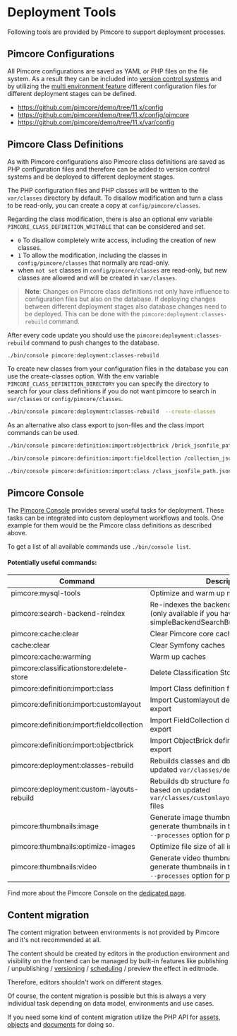 # Deployment Tools

Following tools are provided by Pimcore to support deployment processes.

## Pimcore Configurations

All Pimcore configurations are saved as YAML or PHP files on the file system. As a result they can be included into
[version control systems](./01_Version_Control_Systems.md) and by utilizing the
[multi environment feature](03_Configuration_Environments.md) different configuration files for different deployment stages
can be defined.

* <https://github.com/pimcore/demo/tree/11.x/config>
* <https://github.com/pimcore/demo/tree/11.x/config/pimcore>
* <https://github.com/pimcore/demo/tree/11.x/var/config>


## Pimcore Class Definitions

As with Pimcore configurations also Pimcore class definitions are saved as PHP configuration files and therefore can
be added to version control systems and be deployed to different deployment stages.

The PHP configuration files and PHP classes will be written to the `var/classes` directory by default.
To disallow modification and turn a class to be read-only, you can create a copy
at `config/pimcore/classes`.

Regarding the class modification, there is also an optional env variable `PIMCORE_CLASS_DEFINITION_WRITABLE` that can be considered and set.

- `0` To disallow completely write access, including the creation of new classes.
- `1` To allow the modification, including the classes in `config/pimcore/classes` that normally are read-only.
- when `not set` classes in `config/pimcore/classes` are read-only, but new classes are allowed and will be created in `var/classes`. 

> **Note**: Changes on Pimcore class definitions not only have influence to configuration files but also on the database.
> If deploying changes between different deployment stages also database changes need to be deployed. This can be done
> with the `pimcore:deployment:classes-rebuild` command.


After every code update you should use the `pimcore:deployment:classes-rebuild` command to push changes to the database.

```bash
./bin/console pimcore:deployment:classes-rebuild
```

To create new classes from your configuration files in the database you can use the create-classes option. With the env variable `PIMCORE_CLASS_DEFINITION_DIRECTORY` you can specify the directory to search for your class definitions if you do not want pimcore to search in `var/classes` or `config/pimcore/classes`.

```bash
./bin/console pimcore:deployment:classes-rebuild  --create-classes
```

As an alternative also class export to json-files and the class import commands can be used.

```bash
./bin/console pimcore:definition:import:objectbrick /brick_jsonfile_path.json

./bin/console pimcore:definition:import:fieldcollection /collection_jsonfile_path.json

./bin/console pimcore:definition:import:class /class_jsonfile_path.json
```


## Pimcore Console

The [Pimcore Console](../19_Development_Tools_and_Details/11_Console_CLI.md) provides several useful tasks for deployment.
 These tasks can be integrated into custom deployment workflows and tools. One example for them would be the Pimcore
 class definitions as described above.

To get a list of all available commands use `./bin/console list`.

#### Potentially useful commands:

| Command                                              | Description                                                                                                                       |
|------------------------------------------------------|-----------------------------------------------------------------------------------------------------------------------------------|
| pimcore:mysql-tools                                  | Optimize and warm up mysql database                                                                                               |
| pimcore:search-backend-reindex                       | Re-indexes the backend search of Pimcore (only available if you have installed the simpleBackendSearchBundle)                     |
| pimcore:cache:clear                                  | Clear Pimcore core caches                                                                                                         |
| cache:clear                                          | Clear Symfony caches                                                                                                              |
| pimcore:cache:warming                                | Warm up caches                                                                                                                    |
| pimcore:classificationstore:delete-store                     | Delete Classification Store                                                                                                       |
| pimcore:definition:import:class                      | Import Class definition from a JSON export                                                                                        |
| pimcore:definition:import:customlayout               | Import Customlayout definition from a JSON export                                                                                 |
| pimcore:definition:import:fieldcollection            | Import FieldCollection definition from a JSON export                                                                              |
| pimcore:definition:import:objectbrick                | Import ObjectBrick definition from a JSON export                                                                                  |
| pimcore:deployment:classes-rebuild                   | Rebuilds classes and db structure based on updated `var/classes/definition_*.php` files                                           |
| pimcore:deployment:custom-layouts-rebuild            | Rebuilds db structure for custom layouts based on updated `var/classes/customlayouts/definition_*.php` files                      |
| pimcore:thumbnails:image                             | Generate image thumbnails, useful to pre-generate thumbnails in the background. Use `--processes` option for parallel processing. |
| pimcore:thumbnails:optimize-images                   | Optimize file size of all images in `web/var/tmp`                                                                                 |
| pimcore:thumbnails:video                             | Generate video thumbnails, useful to pre-generate thumbnails in the background. Use `--processes` option for parallel processing. |

Find more about the Pimcore Console on the [dedicated page](../19_Development_Tools_and_Details/11_Console_CLI.md).


## Content migration

The content migration between environments is not provided by Pimcore and it's not recommended at all.

The content should be created by editors in the production environment and visibility on the frontend can be managed
by built-in features like publishing / unpublishing / [versioning](../18_Tools_and_Features/01_Versioning.md) /
[scheduling](../18_Tools_and_Features/03_Scheduling.md) / preview the effect in editmode.

Therefore, editors shouldn't work on different stages.

Of course, the content migration is possible but this is always a very individual task depending on data model, environments
and use cases.

If you need some kind of content migration utilize the PHP API for [assets](../04_Assets/01_Working_with_PHP_API.md),
[objects](../05_Objects/03_Working_with_PHP_API.md) and [documents](../03_Documents/09_Working_with_PHP_API.md) for doing so.
